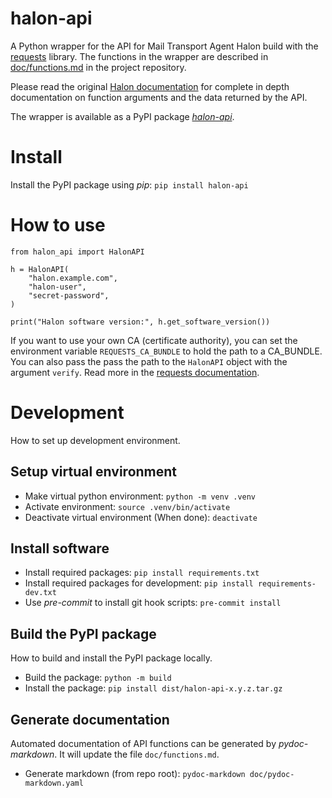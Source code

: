 # halon-api
A Python wrapper for the API for Mail Transport Agent Halon build with the [requests](https://docs.python-requests.org/) library.
The functions in the wrapper are described in [doc/functions.md](./doc/functions.md)
in the project repository.

Please read the original [Halon documentation](https://docs.halon.io/api) for
complete in depth documentation on function arguments and the data returned by the API.

The wrapper is available as a PyPI package [_halon-api_](https://pypi.org/project/halon-api/).

# Install
Install the PyPI package using _pip_: `pip install halon-api`

# How to use

```
from halon_api import HalonAPI

h = HalonAPI(
    "halon.example.com",
    "halon-user",
    "secret-password",
)

print("Halon software version:", h.get_software_version())
```

If you want to use your own CA (certificate authority), you can set the environment
variable `REQUESTS_CA_BUNDLE` to hold the path to a CA_BUNDLE. You can also pass
the pass the path to the `HalonAPI` object with the argument `verify`.
Read more in the [requests documentation](https://2.python-requests.org/en/master/user/advanced/#ssl-cert-verification).

# Development
How to set up development environment.

## Setup virtual environment
* Make virtual python environment: `python -m venv .venv`
* Activate environment: `source .venv/bin/activate`
* Deactivate virtual environment (When done): `deactivate`

## Install software
* Install required packages: `pip install requirements.txt`
* Install required packages for development: `pip install requirements-dev.txt`
* Use _pre-commit_ to install git hook scripts: `pre-commit install`

## Build the PyPI package
How to build and install the PyPI package locally.
* Build the package: `python -m build`
* Install the package: `pip install dist/halon-api-x.y.z.tar.gz`

## Generate documentation
Automated documentation of API functions can be generated by _pydoc-markdown_.
It will update the file `doc/functions.md`.
* Generate markdown (from repo root): `pydoc-markdown doc/pydoc-markdown.yaml`
